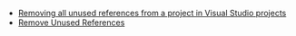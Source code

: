 - [Removing all unused references from a project in Visual Studio projects](https://stackoverflow.com/questions/3157066/removing-all-unused-references-from-a-project-in-visual-studio-projects)
- [Remove Unused References](https://docs.microsoft.com/en-us/visualstudio/ide/reference/remove-unused-references?view=vs-2019)


